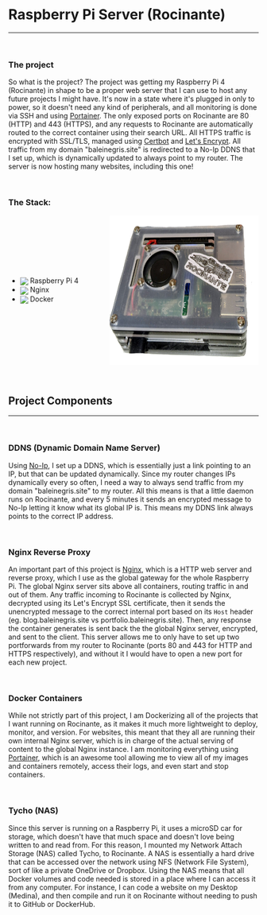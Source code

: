 # Raspberry Pi Server (Rocinante)  
___

&nbsp;
### The project
So what is the project? The project was getting my Raspberry Pi 4 (Rocinante) in shape to be a proper web server that I can use to host any future projects I might have. It's now in a state where it's plugged in only to power, so it doesn't need any kind of peripherals, and all monitoring is done via SSH and using [Portainer](https://www.portainer.io/). The only exposed ports on Rocinante are 80 (HTTP) and 443 (HTTPS), and any requests to Rocinante are automatically routed to the correct container using their search URL. All HTTPS traffic is encrypted with SSL/TLS, managed using [Certbot](https://certbot.eff.org/) and [Let's Encrypt](https://letsencrypt.org/). All traffic from my domain "baleinegris.site" is redirected to a No-Ip DDNS that I set up, which is dynamically updated to always point to my router. The server is now hosting many websites, including this one!

&nbsp;

### The Stack:
<div style="display: flex; align-items: center; justify-content: space-between;">
<ul>
    <li>
        <img src="https://skillicons.dev/icons?i=raspberrypi" style="display: inline; vertical-align: middle;" /> Raspberry Pi 4 
    </li>
    <li>
        <img src="https://skillicons.dev/icons?i=nginx" style="display: inline; vertical-align: middle;" /> Nginx
    </li>
    <li>
        <img src="https://skillicons.dev/icons?i=docker" style="display: inline; vertical-align: middle;" /> Docker 
    </li>
</ul>
<img src="../Rocinante.png" height="300" width="300" alt="Rocinante">
</div>

&nbsp;


## Project Components
___
&nbsp;

### DDNS (Dynamic Domain Name Server)
Using [No-Ip](https://www.noip.com/remote-access?utm_source=google&utm_medium=cpc&utm_term=no%20ip&utm_campaign=8577915&utm_adgroup=249377595}&matchtype=b&device=c&gad_source=1&gad_campaignid=8577915&gbraid=0AAAAAD_v4kjyXjGkwtm7E1dMywGRfcUq2&gclid=CjwKCAjwprjDBhBTEiwA1m1d0jnvoJVPUg7Qb5kBr7gqUsAXpwpyRZ1TlXDEqyGaRRqvmse_jSw3EBoCzhAQAvD_BwE), I set up a DDNS, which is essentially just a link pointing to an IP, but that can be updated dynamically. Since my router changes IPs dynamically every so often, I need a way to always send traffic from my domain "baleinegris.site" to my router. All this means is that a little daemon runs on Rocinante, and every 5 minutes it sends an encrypted message to No-Ip letting it know what its global IP is. This means my DDNS link always points to the correct IP address.

&nbsp;
### Nginx Reverse Proxy
An important part of this project is [Nginx](https://nginx.org/), which is a HTTP web server and reverse proxy, which I use as the global gateway for the whole Raspberry Pi. The global Nginx server sits above all containers, routing traffic in and out of them. Any traffic incoming to Rocinante is collected by Nginx, decrypted using its Let's Encrypt SSL certificate, then it sends the unencrypted message to the correct internal port based on its ```Host``` header (eg. blog.baleinegris.site vs portfolio.baleinegris.site). Then, any response the container generates is sent back the the global Nginx server, encrypted, and sent to the client. This server allows me to only have to set up two portforwards from my router to Rocinante (ports 80 and 443 for HTTP and HTTPS respectively), and without it I would have to open a new port for each new project.

&nbsp;

### Docker Containers
While not strictly part of this project, I am Dockerizing all of the projects that I want running on Rocinante, as it makes it much more lightweight to deploy, monitor, and version. For websites, this meant that they all are running their own internal Nginx server, which is in charge of the actual serving of content to the global Nginx instance. I am monitoring everything using [Portainer](https://www.portainer.io/), which is an awesome tool allowing me to view all of my images and containers remotely, access their logs, and even start and stop containers.

&nbsp;

### Tycho (NAS)
Since this server is running on a Raspberry Pi, it uses a microSD car for storage, which doesn't have that much space and doesn't love being written to and read from. For this reason, I mounted my Network Attach Storage (NAS) called Tycho, to Rocinante. A NAS is essentially a hard drive that can be accessed over the network using NFS (Network File System), sort of like a private OneDrive or Dropbox. Using the NAS means that all Docker volumes and code needed is stored in a place where I can access it from any computer. For instance, I can code a website on my Desktop (Medina), and then compile and run it on Rocinante without needing to push it to GitHub or DockerHub.